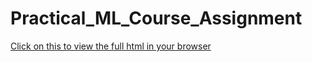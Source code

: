 # Practical_ML_Course_Assignment

[Click on this to view the full html in your browser](http://htmlpreview.github.io/?https://github.com/rudimentaryboy/Practical_ML_Course_Assignment/blob/master/Course_Project_Ashish.html)
